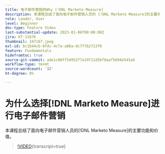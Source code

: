 ```yaml
---
title: 电子邮件营销的Why [!DNL Marketo Measure]
description: 本课程总结了面向电子邮件营销人员的 [!DNL Marketo Measure]的主要功能和价值。
role: Leader, User
level: Beginner
doc-type: Feature Video
last-substantial-update: 2023-01-06T00:00:00Z
jira: KT-11676
thumbnail: 347167.jpeg
exl-id: bc1b44cb-8fdc-4c7a-a06a-dc7f7b2713f0
feature: Fundamentals
hidefromtoc: true
source-git-commit: ade1c08ff54952f7a19711d5bf0aaf5694e545a4
workflow-type: tm+mt
source-wordcount: '32'
ht-degree: 0%

---
```


# 为什么选择[!DNL Marketo Measure]进行电子邮件营销

本课程总结了面向电子邮件营销人员的[!DNL Marketo Measure]的主要功能和价值。

>[!VIDEO](https://video.tv.adobe.com/v/347167/?learn=on){transcript=true}
